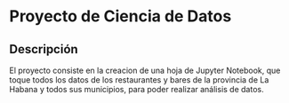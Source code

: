 # Proyecto de Ciencia de Datos

## Descripción

<p>El proyecto consiste en la creacion de una hoja de Jupyter Notebook, que toque todos los datos de los restaurantes y bares de la provincia de La Habana y todos sus municipios, para poder realizar análisis de datos.</p>